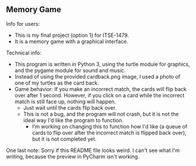 ## Memory Game

Info for users:
- This is my final project (option 1) for ITSE-1479.
- It is a memory game with a graphical interface.

Technical info:
- This program is written in Python 3, using the turtle module for graphics, and the pygame module for sound and music.
- Instead of using the provided cardback.png image, I used a photo of one of my turtles as the card back.
- Game behavior: If you make an incorrect match, the cards will flip back over after 1 second. However, if you click on a card while the incorrect match is still face up, nothing will happen.
    - Just wait until the cards flip back over.
    - This is not a bug, and the program will not crash, but it is not the ideal way I'd like the program to function.
        - I'm working on changing this to function how I'd like (a queue of cards to flip over after the incorrect match is flipped back over), but it is not completed yet.

One last note: Sorry if this README file looks weird. I can't see what I'm writing, because the preview in PyCharm isn't working.
